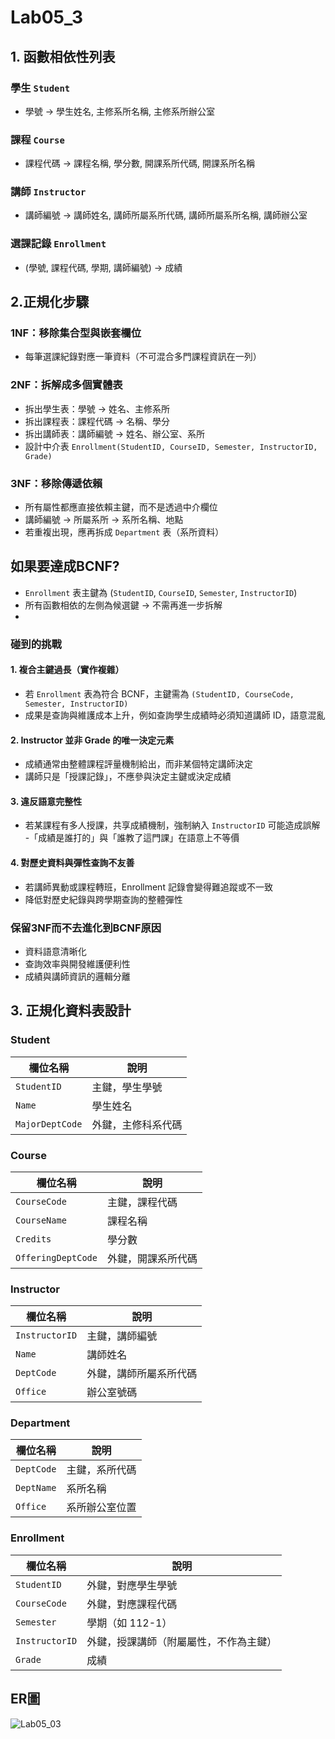 # Lab05_3
## 1. 函數相依性列表
### 學生 `Student`
- 學號 → 學生姓名, 主修系所名稱, 主修系所辦公室

### 課程 `Course`
- 課程代碼 → 課程名稱, 學分數, 開課系所代碼, 開課系所名稱

### 講師 `Instructor`
- 講師編號 → 講師姓名, 講師所屬系所代碼, 講師所屬系所名稱, 講師辦公室

### 選課記錄 `Enrollment`
- (學號, 課程代碼, 學期, 講師編號) → 成績

## 2.正規化步驟

### 1NF：移除集合型與嵌套欄位
- 每筆選課紀錄對應一筆資料（不可混合多門課程資訊在一列）

### 2NF：拆解成多個實體表
- 拆出學生表：學號 → 姓名、主修系所
- 拆出課程表：課程代碼 → 名稱、學分
- 拆出講師表：講師編號 → 姓名、辦公室、系所
- 設計中介表 `Enrollment(StudentID, CourseID, Semester, InstructorID, Grade)`

### 3NF：移除傳遞依賴
- 所有屬性都應直接依賴主鍵，而不是透過中介欄位
- 講師編號 → 所屬系所 → 系所名稱、地點
- 若重複出現，應再拆成 `Department` 表（系所資料）

## 如果要達成BCNF?
- `Enrollment` 表主鍵為 (`StudentID`, `CourseID`, `Semester`, `InstructorID`)
- 所有函數相依的左側為候選鍵 → 不需再進一步拆解
- 
### 碰到的挑戰
#### 1. 複合主鍵過長（實作複雜）
-  若 `Enrollment` 表為符合 BCNF，主鍵需為 `(StudentID, CourseCode, Semester, InstructorID)`
-  成果是查詢與維護成本上升，例如查詢學生成績時必須知道講師 ID，語意混亂
#### 2. Instructor 並非 Grade 的唯一決定元素
- 成績通常由整體課程評量機制給出，而非某個特定講師決定
- 講師只是「授課記錄」，不應參與決定主鍵或決定成績
#### 3. 違反語意完整性
- 若某課程有多人授課，共享成績機制，強制納入 `InstructorID` 可能造成誤解  
-「成績是誰打的」與「誰教了這門課」在語意上不等價
#### 4. 對歷史資料與彈性查詢不友善
- 若講師異動或課程轉班，Enrollment 記錄會變得難追蹤或不一致
- 降低對歷史紀錄與跨學期查詢的整體彈性

### 保留3NF而不去進化到BCNF原因
- 資料語意清晰化
- 查詢效率與開發維護便利性
- 成績與講師資訊的邏輯分離

## 3. 正規化資料表設計

### Student
  | 欄位名稱       | 說明                   |
  |----------------|------------------------|
  | `StudentID`    | 主鍵，學生學號         |
  | `Name`         | 學生姓名               |
  | `MajorDeptCode`| 外鍵，主修科系代碼     |
### Course
  | 欄位名稱          | 說明                     |
  |-------------------|--------------------------|
  | `CourseCode`      | 主鍵，課程代碼           |
  | `CourseName`      | 課程名稱                 |
  | `Credits`         | 學分數                   |
  | `OfferingDeptCode`| 外鍵，開課系所代碼       |
### Instructor
  | 欄位名稱       | 說明                     |
  |----------------|--------------------------|
  | `InstructorID` | 主鍵，講師編號           |
  | `Name`         | 講師姓名                 |
  | `DeptCode`     | 外鍵，講師所屬系所代碼   |
  | `Office`       | 辦公室號碼               |
### Department
  | 欄位名稱    | 說明         |
  |-------------|--------------|
  | `DeptCode`  | 主鍵，系所代碼 |
  | `DeptName`  | 系所名稱     |
  | `Office`    | 系所辦公室位置 |
### Enrollment
  | 欄位名稱       | 說明                               |
  |----------------|-----------------------------------|
  | `StudentID`    | 外鍵，對應學生學號                  |
  | `CourseCode`   | 外鍵，對應課程代碼                  |
  | `Semester`     | 學期（如 112-1）                    |
  | `InstructorID` | 外鍵，授課講師（附屬屬性，不作為主鍵）|
  | `Grade`        | 成績                               |

## ER圖

![Lab05_03]()







